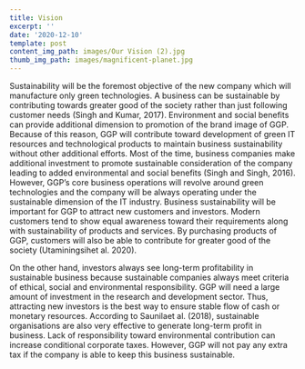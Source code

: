 ```yaml
---
title: Vision
excerpt: ''
date: '2020-12-10'
template: post
content_img_path: images/Our Vision (2).jpg
thumb_img_path: images/magnificent-planet.jpg
---
```

Sustainability will be the foremost objective of the new company which will manufacture only green technologies. A business can be sustainable by contributing towards greater good of the society rather than just following customer needs (Singh and Kumar, 2017). Environment and social benefits can provide additional dimension to promotion of the brand image of GGP. Because of this reason, GGP will contribute toward development of green IT resources and technological products to maintain business sustainability without other additional efforts. Most of the time, business companies make additional investment to promote sustainable consideration of the company leading to added environmental and social benefits (Singh and Singh, 2016). However, GGP’s core business operations will revolve around green technologies and the company will be always operating under the sustainable dimension of the IT industry. Business sustainability will be important for GGP to attract new customers and investors. Modern customers tend to show equal awareness toward their requirements along with sustainability of products and services. By purchasing products of GGP, customers will also be able to contribute for greater good of the society (Utaminingsihet al. 2020). 

On the other hand, investors always see long-term profitability in sustainable business because sustainable companies always meet criteria of ethical, social and environmental responsibility. GGP will need a large amount of investment in the research and development sector. Thus, attracting new investors is the best way to ensure stable flow of cash or monetary resources. According to Saunilaet al. (2018), sustainable organisations are also very effective to generate long-term profit in business. Lack of responsibility toward environmental contribution can increase conditional corporate taxes. However, GGP will not pay any extra tax if the company is able to keep this business sustainable.
